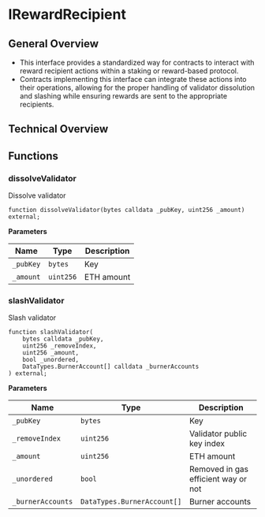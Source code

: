 # IRewardRecipient
## General Overview
- This interface provides a standardized way for contracts to interact with reward recipient actions within a staking or reward-based protocol.
- Contracts implementing this interface can integrate these actions into their operations, allowing for the proper handling of validator dissolution and slashing while ensuring rewards are sent to the appropriate recipients.

## Technical Overview

## Functions
### dissolveValidator

Dissolve validator


```solidity
function dissolveValidator(bytes calldata _pubKey, uint256 _amount) external;
```
**Parameters**

|Name|Type|Description|
|----|----|-----------|
|`_pubKey`|`bytes`|Key|
|`_amount`|`uint256`|ETH amount|


### slashValidator

Slash validator


```solidity
function slashValidator(
    bytes calldata _pubKey,
    uint256 _removeIndex,
    uint256 _amount,
    bool _unordered,
    DataTypes.BurnerAccount[] calldata _burnerAccounts
) external;
```
**Parameters**

|Name|Type|Description|
|----|----|-----------|
|`_pubKey`|`bytes`|Key|
|`_removeIndex`|`uint256`|Validator public key index|
|`_amount`|`uint256`|ETH amount|
|`_unordered`|`bool`|Removed in gas efficient way or not|
|`_burnerAccounts`|`DataTypes.BurnerAccount[]`|Burner accounts|


